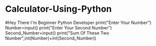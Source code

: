 # Calculator-Using-Python
#Hey There I'm Beginner Python Developer
print("Enter Your Number")
Number=input()
print("Enter Your Second Number")
Second_Number=input()
print("Sum Of These Two Number",int(Number)+int(Second_Number))
